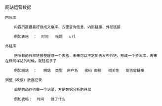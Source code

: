 网站运营数据

	内容库

		内容的数据最好做成文章库，方便查询信息、内部链接、外部链接

		例如表格  ：  时间   标题   url

	外链库

		把所有的外部链接整理成一个表格，未来可以不定期去发布外链，形成一个资源库，未来在做同样站的时候，就轻松多了

		例如网站  ：   网站  类型  用户名   密码 邮箱   相关性   能否留链接

	调整（改版）数据记录

		调整的动作也做一个记录，方便数据分析的开展

		例如表格：  时间   做了什么

